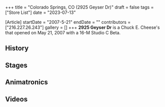 +++
title = "Colorado Springs, CO (2925 Geyser Dr)"
draft = false
tags = ["Store List"]
date = "2023-07-13"

[Article]
startDate = "2007-5-21"
endDate = ""
contributors = ["216.227.26.243"]
gallery = []
+++
<b>2925 Geyser Dr</b> is a Chuck E. Cheese's that opened on May 21, 2007 with a 16-M Studio C Beta.

<h2>History</h2>
<h2>Stages</h2>
<h2>Animatronics</h2>

<h2>Videos</h2>
